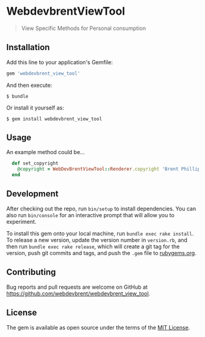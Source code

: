 # WebdevbrentViewTool

> View Specific Methods for Personal consumption

## Installation

Add this line to your application's Gemfile:

```ruby
gem 'webdevbrent_view_tool'
```

And then execute:

    $ bundle

Or install it yourself as:

    $ gem install webdevbrent_view_tool

## Usage

An example method could be...

```ruby
  def set_copyright
    @copyright = WebDevBrentViewTool::Renderer.copyright 'Brent Phillips', 'All rights reserved'
  end
```

## Development

After checking out the repo, run `bin/setup` to install dependencies. You can also run `bin/console` for an interactive prompt that will allow you to experiment.

To install this gem onto your local machine, run `bundle exec rake install`. To release a new version, update the version number in `version.rb`, and then run `bundle exec rake release`, which will create a git tag for the version, push git commits and tags, and push the `.gem` file to [rubygems.org](https://rubygems.org).

## Contributing

Bug reports and pull requests are welcome on GitHub at https://github.com/webdevbrent/webdevbrent_view_tool.

## License

The gem is available as open source under the terms of the [MIT License](https://opensource.org/licenses/MIT).
